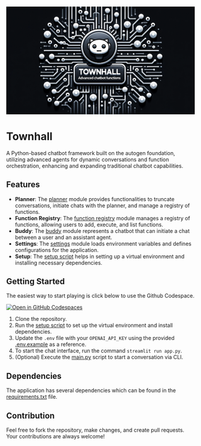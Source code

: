 ![Townhall Banner](docs/banner.png)

# Townhall

A Python-based chatbot framework built on the autogen foundation, utilizing advanced agents for dynamic conversations and function orchestration, enhancing and expanding traditional chatbot capabilities.

## Features

- **Planner**: The [planner](https://github.com/shoutsid/townhall/blob/main/agents/planner.py) module provides functionalities to truncate conversations, initiate chats with the planner, and manage a registry of functions.
- **Function Registry**: The [function registry](https://github.com/shoutsid/townhall/blob/main/agents/function_registry.py) module manages a registry of functions, allowing users to add, execute, and list functions.
- **Buddy**: The [buddy](https://github.com/shoutsid/townhall/blob/main/agents/buddy.py) module represents a chatbot that can initiate a chat between a user and an assistant agent.
- **Settings**: The [settings](https://github.com/shoutsid/townhall/blob/main/settings.py) module loads environment variables and defines configurations for the application.
- **Setup**: The [setup script](https://github.com/shoutsid/townhall/blob/main/setup.sh) helps in setting up a virtual environment and installing necessary dependencies.

## Getting Started

The easiest way to start playing is click below to use the Github Codespace.

[![Open in GitHub Codespaces](https://github.com/codespaces/badge.svg)](https://codespaces.new/shoutsid/townhall?quickstart=1)

1. Clone the repository.
2. Run the [setup script](https://github.com/shoutsid/townhall/blob/main/setup.sh) to set up the virtual environment and install dependencies.
3. Update the `.env` file with your `OPENAI_API_KEY` using the provided [.env.example](https://github.com/shoutsid/townhall/blob/main/.env.example) as a reference.
4. To start the chat interface, run the command `streamlit run app.py`.
5. (Optional) Execute the [main.py](https://github.com/shoutsid/townhall/blob/main/main.py) script to start a conversation via CLI.

## Dependencies

The application has several dependencies which can be found in the [requirements.txt](https://github.com/shoutsid/townhall/blob/main/requirements.txt) file.

## Contribution

Feel free to fork the repository, make changes, and create pull requests. Your contributions are always welcome!
